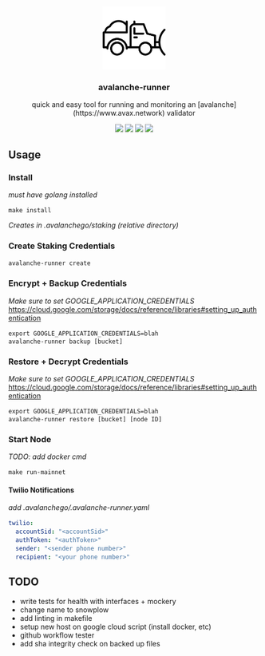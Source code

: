 <p align="center">
  <a href="https://www.avax.network">
    <img width="25%" alt="snowplow" src="assets/logo.png?raw=true">
  </a>
</p>
<h3 align="center">
  avalanche-runner
</h3>
<p align="center">
quick and easy tool for running and monitoring an [avalanche](https://www.avax.network) validator
</p>
<p align="center">
  <a href="https://goreportcard.com/report/github.com/patrick-ogrady/avalanche-runner"><img src="https://goreportcard.com/badge/github.com/patrick-ogrady/avalanche-runner" /></a>
  <a href="https://github.com/patrick-ogrady/avalanche-runner/blob/master/LICENSE"><img src="https://img.shields.io/github/license/patrick-ogrady/avalanche-runner.svg" /></a>
  <a href="https://github.com/patrick-ogrady/avalanche-runner/actions"><img src="https://github.com/patrick-ogrady/avalanche-runner/workflows/go/badge.svg" /></a>
  <a href="https://github.com/patrick-ogrady/avalanche-runner/actions"><img src="https://github.com/patrick-ogrady/avalanche-runner/workflows/golangci-lint/badge.svg" /></a>
</p>

## Usage
### Install
_must have golang installed_
```text
make install
```

_Creates in .avalanchego/staking (relative directory)_
### Create Staking Credentials
```text
avalanche-runner create
```

### Encrypt + Backup Credentials
_Make sure to set GOOGLE_APPLICATION_CREDENTIALS_
https://cloud.google.com/storage/docs/reference/libraries#setting_up_authentication
```text
export GOOGLE_APPLICATION_CREDENTIALS=blah
avalanche-runner backup [bucket]
```

### Restore + Decrypt Credentials
_Make sure to set GOOGLE_APPLICATION_CREDENTIALS_
https://cloud.google.com/storage/docs/reference/libraries#setting_up_authentication
```text
export GOOGLE_APPLICATION_CREDENTIALS=blah
avalanche-runner restore [bucket] [node ID]
```

### Start Node
_TODO: add docker cmd_
```text
make run-mainnet
```

#### Twilio Notifications
_add .avalanchego/.avalanche-runner.yaml_
```yaml
twilio:
  accountSid: "<accountSid>"
  authToken: "<authToken>"
  sender: "<sender phone number>"
  recipient: "<your phone number>"
```

## TODO
* write tests for health with interfaces + mockery
* change name to snowplow
* add linting in makefile
* setup new host on google cloud script (install docker, etc)
* github workflow tester
* add sha integrity check on backed up files

